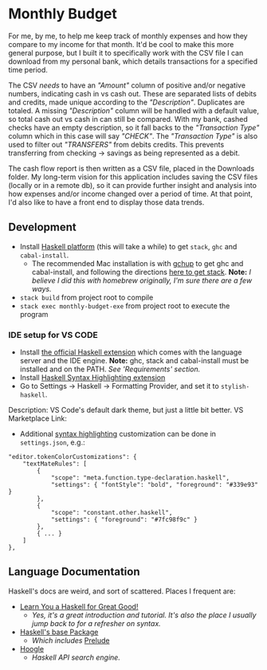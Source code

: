 # Monthly Budget

For me, by me, to help me keep track of monthly expenses and how they compare to my income for that month. It'd be cool to make this more general purpose, but I built it to specifically work with the CSV file I can download from my personal bank, which details transactions for a specified time period.

The CSV _needs_ to have an _"Amount"_ column of positive and/or negative numbers, indicating cash in vs cash out. These are separated lists of debits and credits, made unique according to the _"Description"_. Duplicates are totaled. A missing _"Description"_ column will be handled with a default value, so total cash out vs cash in can still be compared. With my bank, cashed checks have an empty description, so it fall backs to the _"Transaction Type"_ column which in this case will say _"CHECK"_. The _"Transaction Type"_ is also used to filter out _"TRANSFERS"_ from debits credits. This prevents transferring from checking -> savings as being represented as a debit.

The cash flow report is then written as a CSV file, placed in the Downloads folder. My long-term vision for this application includes saving the CSV files (locally or in a remote db), so it can provide further insight and analysis into how expenses and/or income changed over a period of time. At that point, I'd also like to have a front end to display those data trends.

## Development

- Install [Haskell platform](https://www.haskell.org/platform/) (this will take a while) to get `stack`, `ghc` and `cabal-install`.
  - The recommended Mac installation is with [gchup](https://www.haskell.org/ghcup/) to get ghc and cabal-install, and following the directions [here to get stack](https://docs.haskellstack.org/en/stable/README/). **Note:** _I believe I did this with homebrew originally, I'm sure there are a few ways._
- `stack build` from project root to compile
- `stack exec monthly-budget-exe` from project root to execute the program

### IDE setup for VS CODE

- Install [the official Haskell extension](https://marketplace.visualstudio.com/items?itemName=haskell.haskell) which comes with the language server and the IDE engine. **Note:** ghc, stack and cabal-install must be installed and on the PATH. _See 'Requirements' section._
- Install [Haskell Syntax Highlighting extension](https://marketplace.visualstudio.com/items?itemName=justusadam.language-haskell)
- Go to Settings -> Haskell -> Formatting Provider, and set it to `stylish-haskell`.

Description: VS Code's default dark theme, but just a little bit better.
VS Marketplace Link:

- Additional [syntax highlighting](https://code.visualstudio.com/api/extension-guides/color-theme#syntax-colors) customization can be done in `settings.json`, e.g.:

```
"editor.tokenColorCustomizations": {
    "textMateRules": [
        {
            "scope": "meta.function.type-declaration.haskell",
            "settings": { "fontStyle": "bold", "foreground": "#339e93" }
        },
        {
            "scope": "constant.other.haskell",
            "settings": { "foreground": "#7fc98f9c" }
        },
        { ... }
    ]
},
```

## Language Documentation

Haskell's docs are weird, and sort of scattered. Places I frequent are:

- [Learn You a Haskell for Great Good!](http://learnyouahaskell.com/chapters)
  - _Yes, it's a great introduction and tutorial. It's also the place I usually jump back to for a refresher on syntax._
- [Haskell's base Package](https://hackage.haskell.org/package/base)
  - _Which includes_ [Prelude](https://hackage.haskell.org/package/base-4.14.0.0/docs/Prelude.html)
- [Hoogle](https://hoogle.haskell.org/)
  - _Haskell API search engine._
